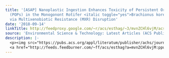 ```yaml
---
title: '[ASAP] Nanoplastic Ingestion Enhances Toxicity of Persistent Organic Pollutants
  (POPs) in the Monogonont Rotifer <italic toggle="yes">Brachionus koreanus</italic>
  via Multixenobiotic Resistance (MXR) Disruption'
date: '2018-09-14'
linkTitle: http://feedproxy.google.com/~r/acs/esthag/~3/mvnZCHl6vjM/acs.est.8b03211
source: 'Environmental Science & Technology: Latest Articles (ACS Publications)'
description: |-
  <p><img src="https://pubs.acs.org/appl/literatum/publisher/achs/journals/content/esthag/0/esthag.ahead-of-print/acs.est.8b03211/20180914/images/medium/es-2018-032118_0008.gif" alt="TOC Graphic"/></p><div><cite>Environmental Science & Technology</cite></div><div>DOI: 10.1021/acs.est.8b03211</div><div class="feedflare">
  <a href="http://feeds.feedburner.com/~ff/acs/esthag?a=mvnZCHl6vjM:ppu30rmFRgA:yIl2AUoC8zA"><img src="http://feeds.feedburner.com/~ff/acs/esthag?d=yIl2AUoC8zA" border="0"></img></a>
---
```

